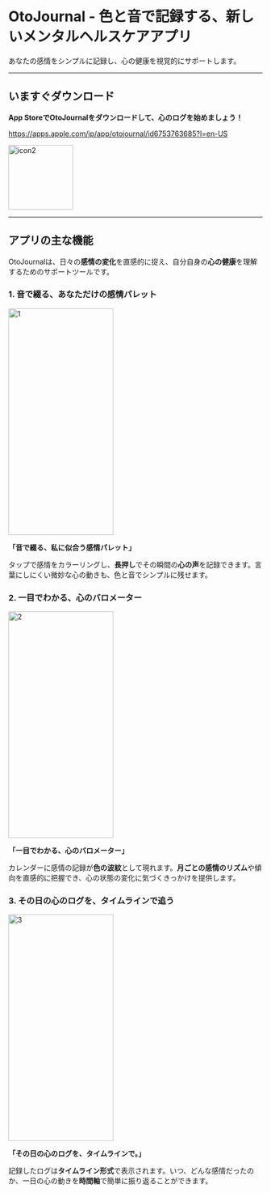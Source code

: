 # OtoJournal - 色と音で記録する、新しいメンタルヘルスケアアプリ

あなたの感情をシンプルに記録し、心の健康を視覚的にサポートします。

---

## いますぐダウンロード

**App StoreでOtoJournalをダウンロードして、心のログを始めましょう！**

https://apps.apple.com/jp/app/otojournal/id6753763685?l=en-US

<img width="128" height="128" alt="icon2" src="https://github.com/user-attachments/assets/a08aba8e-d4d6-4309-9d18-81cca4a9d5f0" />


---

## アプリの主な機能

OtoJournalは、日々の**感情の変化**を直感的に捉え、自分自身の**心の健康**を理解するためのサポートツールです。

### 1. 音で綴る、あなただけの感情パレット

<img width="208" height="448" alt="1" src="https://github.com/user-attachments/assets/4ac68d20-7fcd-4227-9b23-d695b7940982"/>

**「音で綴る、私に似合う感情パレット」**

タップで感情をカラーリングし、**長押し**でその瞬間の**心の声**を記録できます。言葉にしにくい微妙な心の動きも、色と音でシンプルに残せます。

### 2. 一目でわかる、心のバロメーター

<img width="208" height="448" alt="2" src="https://github.com/user-attachments/assets/cb8e63b5-4c69-4a98-a79d-021dab499685" />


**「一目でわかる、心のバロメーター」**

カレンダーに感情の記録が**色の波紋**として現れます。**月ごとの感情のリズム**や傾向を直感的に把握でき、心の状態の変化に気づくきっかけを提供します。

### 3. その日の心のログを、タイムラインで追う

<img width="208" height="448" alt="3" src="https://github.com/user-attachments/assets/3d809e55-1e8f-4b25-930e-ea4a2463c503" />

**「その日の心のログを、タイムラインで。」**

記録したログは**タイムライン形式**で表示されます。いつ、どんな感情だったのか、一日の心の動きを**時間軸**で簡単に振り返ることができます。


